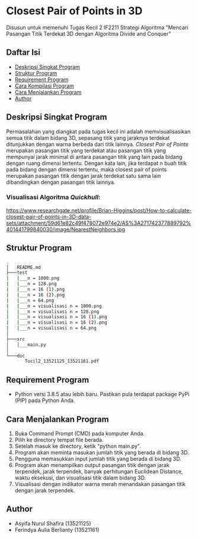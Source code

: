 # Closest Pair of Points in 3D
Disusun untuk memenuhi Tugas Kecil 2 IF2211 Strategi Algoritma "Mencari Pasangan Titik Terdekat 3D dengan Algoritma Divide and Conquer"

## Daftar Isi
* [Deskripsi Singkat Program](#deskripsi-singkat-program)
* [Struktur Program](#struktur-program)
* [Requirement Program](#requirement-program)
* [Cara Kompilasi Program](#cara-kompilasi-program)
* [Cara Menjalankan Program](#cara-menjalankan-program)
* [Author](#author)

## Deskripsi Singkat Program
Permasalahan yang diangkat pada tugas kecil ini adalah memvisualisasikan semua titik dalam bidang 3D, sepasang titik yang jaraknya terdekat ditunjukkan dengan warna berbeda dari titik lainnya.
*Closest Pair of Points* merupakan pasangan titik yang terdekat atau pasangan titik yang mempunyai jarak minimal di antara pasangan titik yang lain pada bidang dengan ruang dimensi tertentu. Dengan kata lain, jika terdapat n buah titik pada bidang dengan dimensi tertentu, maka closest pair of points merupakan pasangan titik dengan jarak terdekat satu sama lain dibandingkan dengan pasangan titik lainnya.

### Visualisasi Algoritma *Quickhull*:
https://www.researchgate.net/profile/Brian-Higgins/post/How-to-calculate-closest-pair-of-points-in-3D-data-sets/attachment/59d61e82c49f478072e974e2/AS%3A271742377889792%401441799840030/image/NearestNeighbors.jpg

## Struktur Program
```bash
.
│   README.md
├───test
|   |___n = 1000.png
|   |___n = 128.png
|   |___n = 16 (1).png
|   |___n = 16 (2).png
|   |___n = 64.png
|   |___n = visualisasi n = 1000.png
|   |___n = visualisasi n = 128.png
|   |___n = visualisasi n = 16 (1).png
|   |___n = visualisasi n = 16 (2).png
|   |___n = visualisasi n = 64.png
│                                      
├───src
│   │___main.py
│           
└───doc
       Tucil2_13521125_13521161.pdf
```

## Requirement Program
* Python versi 3.8.5 atau lebih baru. Pastikan pula terdapat package PyPi (PIP) pada Python Anda.

## Cara Menjalankan Program
1. Buka Command Prompt (CMD) pada komputer Anda.
2. Pilih ke directory tempat file berada.
3. Setelah masuk ke directory, ketik "python main.py".
4. Program akan meminta masukan jumlah titik yang berada di bidang 3D.
5. Pengguna memasukkan input jumlah titik yang berada di bidang 3D.
6. Program akan menampilkan output pasangan titik dengan jarak terpendek, jarak terpendek, banyak perhitungan Euclidean Distance, waktu eksekusi, dan visualisasi titik dalam bidang 3D.
7. Visualisasi dengan indikator warna merah menandakan pasangan titik dengan jarak terpendek.


## Author
* Asyifa Nurul Shafira (13521125)
* Ferindya Aulia Berlianty (13521161)
